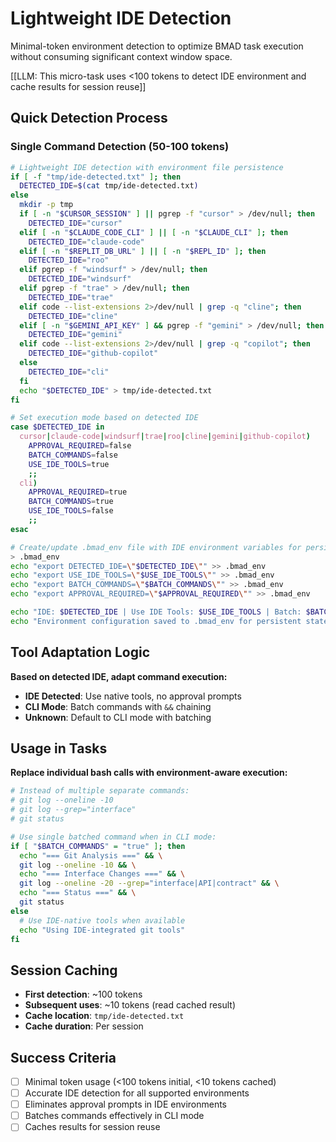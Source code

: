 # Lightweight IDE Detection

Minimal-token environment detection to optimize BMAD task execution without consuming significant context window space.

[[LLM: This micro-task uses <100 tokens to detect IDE environment and cache results for session reuse]]

## Quick Detection Process

### Single Command Detection (50-100 tokens)

```bash
# Lightweight IDE detection with environment file persistence
if [ -f "tmp/ide-detected.txt" ]; then
  DETECTED_IDE=$(cat tmp/ide-detected.txt)
else
  mkdir -p tmp
  if [ -n "$CURSOR_SESSION" ] || pgrep -f "cursor" > /dev/null; then
    DETECTED_IDE="cursor"
  elif [ -n "$CLAUDE_CODE_CLI" ] || [ -n "$CLAUDE_CLI" ]; then
    DETECTED_IDE="claude-code"
  elif [ -n "$REPLIT_DB_URL" ] || [ -n "$REPL_ID" ]; then
    DETECTED_IDE="roo"
  elif pgrep -f "windsurf" > /dev/null; then
    DETECTED_IDE="windsurf"
  elif pgrep -f "trae" > /dev/null; then
    DETECTED_IDE="trae"
  elif code --list-extensions 2>/dev/null | grep -q "cline"; then
    DETECTED_IDE="cline"
  elif [ -n "$GEMINI_API_KEY" ] && pgrep -f "gemini" > /dev/null; then
    DETECTED_IDE="gemini"
  elif code --list-extensions 2>/dev/null | grep -q "copilot"; then
    DETECTED_IDE="github-copilot"
  else
    DETECTED_IDE="cli"
  fi
  echo "$DETECTED_IDE" > tmp/ide-detected.txt
fi

# Set execution mode based on detected IDE
case $DETECTED_IDE in
  cursor|claude-code|windsurf|trae|roo|cline|gemini|github-copilot)
    APPROVAL_REQUIRED=false
    BATCH_COMMANDS=false
    USE_IDE_TOOLS=true
    ;;
  cli)
    APPROVAL_REQUIRED=true
    BATCH_COMMANDS=true
    USE_IDE_TOOLS=false
    ;;
esac

# Create/update .bmad_env file with IDE environment variables for persistent state
> .bmad_env
echo "export DETECTED_IDE=\"$DETECTED_IDE\"" >> .bmad_env
echo "export USE_IDE_TOOLS=\"$USE_IDE_TOOLS\"" >> .bmad_env
echo "export BATCH_COMMANDS=\"$BATCH_COMMANDS\"" >> .bmad_env
echo "export APPROVAL_REQUIRED=\"$APPROVAL_REQUIRED\"" >> .bmad_env

echo "IDE: $DETECTED_IDE | Use IDE Tools: $USE_IDE_TOOLS | Batch: $BATCH_COMMANDS"
echo "Environment configuration saved to .bmad_env for persistent state across tool calls"
```

## Tool Adaptation Logic

**Based on detected IDE, adapt command execution:**

- **IDE Detected**: Use native tools, no approval prompts
- **CLI Mode**: Batch commands with `&&` chaining
- **Unknown**: Default to CLI mode with batching

## Usage in Tasks

**Replace individual bash calls with environment-aware execution:**

```bash
# Instead of multiple separate commands:
# git log --oneline -10
# git log --grep="interface" 
# git status

# Use single batched command when in CLI mode:
if [ "$BATCH_COMMANDS" = "true" ]; then
  echo "=== Git Analysis ===" && \
  git log --oneline -10 && \
  echo "=== Interface Changes ===" && \
  git log --oneline -20 --grep="interface|API|contract" && \
  echo "=== Status ===" && \
  git status
else
  # Use IDE-native tools when available
  echo "Using IDE-integrated git tools"
fi
```

## Session Caching

- **First detection**: ~100 tokens
- **Subsequent uses**: ~10 tokens (read cached result)
- **Cache location**: `tmp/ide-detected.txt`
- **Cache duration**: Per session

## Success Criteria

- [ ] Minimal token usage (<100 tokens initial, <10 tokens cached)
- [ ] Accurate IDE detection for all supported environments
- [ ] Eliminates approval prompts in IDE environments
- [ ] Batches commands effectively in CLI mode
- [ ] Caches results for session reuse
